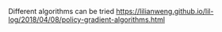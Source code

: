 Different algorithms can be tried https://lilianweng.github.io/lil-log/2018/04/08/policy-gradient-algorithms.html
